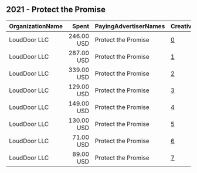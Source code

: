 ## 2021 - Protect the Promise 
|OrganizationName|Spent|PayingAdvertiserNames|CreativeUrls|Impressions|Genders|AgeBrackets|CountryCodes|BillingAddresses|CandidateBallotInformation|
|:---|---:|:---|:---|---:|:---|:---|:---|:---|:---|
|LoudDoor  LLC|246.00 USD|Protect the Promise|[0](https://www.snap.com/political-ads/asset/600fe9ace6bdd121957fd3f4bb77036400e17aade9d45391b53438a07927f643?mediaType=png)|26,060||35+|united states|"1 MONCKTON BLVD,Columbia,29206,US"||
|LoudDoor  LLC|287.00 USD|Protect the Promise|[1](https://www.snap.com/political-ads/asset/015bbb5508791984c1f0d71863f78ce54b362ba4d45458497b11c40a000c068a?mediaType=png)|25,212||35+|united states|"1 MONCKTON BLVD,Columbia,29206,US"||
|LoudDoor  LLC|339.00 USD|Protect the Promise|[2](https://www.snap.com/political-ads/asset/600fe9ace6bdd121957fd3f4bb77036400e17aade9d45391b53438a07927f643?mediaType=png)|24,059||35+|united states|"1 MONCKTON BLVD,Columbia,29206,US"||
|LoudDoor  LLC|129.00 USD|Protect the Promise|[3](https://www.snap.com/political-ads/asset/015bbb5508791984c1f0d71863f78ce54b362ba4d45458497b11c40a000c068a?mediaType=png)|18,572||35+|united states|"1 MONCKTON BLVD,Columbia,29206,US"||
|LoudDoor  LLC|149.00 USD|Protect the Promise|[4](https://www.snap.com/political-ads/asset/06984ec518632a5713cd83fedc8b76b38bac25950fc55bb9b6dbbb28ecce25a7?mediaType=png)|15,125||35+|united states|"1 MONCKTON BLVD,Columbia,29206,US"||
|LoudDoor  LLC|130.00 USD|Protect the Promise|[5](https://www.snap.com/political-ads/asset/06984ec518632a5713cd83fedc8b76b38bac25950fc55bb9b6dbbb28ecce25a7?mediaType=png)|12,642||35+|united states|"1 MONCKTON BLVD,Columbia,29206,US"||
|LoudDoor  LLC|71.00 USD|Protect the Promise|[6](https://www.snap.com/political-ads/asset/b42943d1a41dcbe4525909ec79a20484104861cc5bd37f0d64b92c9693d85023?mediaType=png)|10,178||35+|united states|"1 MONCKTON BLVD,Columbia,29206,US"||
|LoudDoor  LLC|89.00 USD|Protect the Promise|[7](https://www.snap.com/political-ads/asset/b42943d1a41dcbe4525909ec79a20484104861cc5bd37f0d64b92c9693d85023?mediaType=png)|8,386||35+|united states|"1 MONCKTON BLVD,Columbia,29206,US"||
